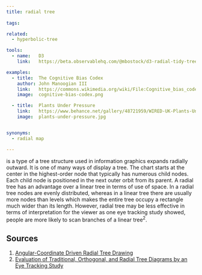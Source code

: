 ```yaml
---
title: radial tree
  
tags:

related:
  - hyperbolic-tree

tools:
  - name:   D3
    link:   https://beta.observablehq.com/@mbostock/d3-radial-tidy-tree

examples:
  - title:  The Cognitive Bias Codex
    author: John Manoogian III
    link:   https://commons.wikimedia.org/wiki/File:Cognitive_bias_codex_en.svg
    image:  cognitive-bias-codex.png

  - title:  Plants Under Pressure
    link:   https://www.behance.net/gallery/48721959/WIRED-UK-Plants-Under-Pressure
    image:  plants-under-pressure.jpg


synonyms:
  - radial map

---
```


is a type of a tree structure used in information graphics expands radially outward. It is one of many ways of display a tree. The chart starts at the center in the highest-order node that typically has numerous child nodes. Each child node is positioned in the next outer orbit from its parent. A radial tree has an advantage over a linear tree in terms of use of space. In a radial tree nodes are evenly distributed, whereas in a linear tree there are usually more nodes than levels which makes the entire tree occupy a rectangle much wider than its length. However, radial tree may be less effective in terms of interpretation for the viewer as one eye tracking study showed, people are more likely to scan branches of a linear tree<sup>2</sup>.

<!--more-->

## Sources

1. [Angular-Coordinate Driven Radial Tree Drawing](https://pdfs.semanticscholar.org/84d2/1d1679534547541babaf8fe56fe3503db004.pdf)
2. [Evaluation of Traditional, Orthogonal, and Radial Tree Diagrams by an Eye Tracking Study](http://www.joules.de/files/burch_evaluation_2011.pdf)
